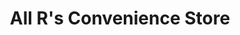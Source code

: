 ---
title: "All R's Convenience Store"
url: /cape-croker/all-rs-convenience-store/
shop: Lebensmittel
---